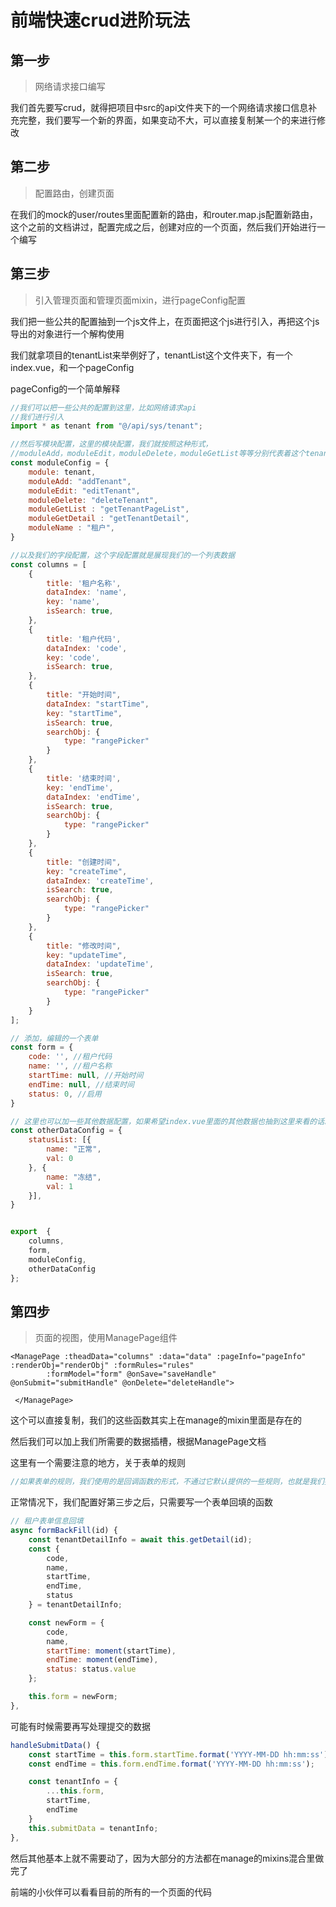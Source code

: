 # 前端快速crud进阶玩法

## 第一步

> 网络请求接口编写

我们首先要写crud，就得把项目中src的api文件夹下的一个网络请求接口信息补充完整，我们要写一个新的界面，如果变动不大，可以直接复制某一个的来进行修改



## 第二步

> 配置路由，创建页面

在我们的mock的user/routes里面配置新的路由，和router.map.js配置新路由，这个之前的文档讲过，配置完成之后，创建对应的一个页面，然后我们开始进行一个编写



## 第三步

> 引入管理页面和管理页面mixin，进行pageConfig配置

我们把一些公共的配置抽到一个js文件上，在页面把这个js进行引入，再把这个js导出的对象进行一个解构使用

我们就拿项目的tenantList来举例好了，tenantList这个文件夹下，有一个index.vue，和一个pageConfig

pageConfig的一个简单解释

```js
//我们可以把一些公共的配置到这里，比如网络请求api
//我们进行引入
import * as tenant from "@/api/sys/tenant";

//然后写模块配置，这里的模块配置，我们就按照这种形式，
//moduleAdd，moduleEdit，moduleDelete，moduleGetList等等分别代表着这个tenant的所有网络请求的导出的方法，在我们的manage的mixin会使用到
const moduleConfig = {
    module: tenant,
    moduleAdd: "addTenant",
    moduleEdit: "editTenant",
    moduleDelete: "deleteTenant",
    moduleGetList : "getTenantPageList",
    moduleGetDetail : "getTenantDetail",
    moduleName : "租户",
}

//以及我们的字段配置，这个字段配置就是展现我们的一个列表数据
const columns = [
    {
        title: '租户名称',
        dataIndex: 'name',
        key: 'name',
        isSearch: true,
    },
    {
        title: '租户代码',
        dataIndex: 'code',
        key: 'code',
        isSearch: true,
    },
    {
        title: "开始时间",
        dataIndex: "startTime",
        key: "startTime",
        isSearch: true,
        searchObj: {
            type: "rangePicker"
        }
    },
    {
        title: '结束时间',
        key: 'endTime',
        dataIndex: 'endTime',
        isSearch: true,
        searchObj: {
            type: "rangePicker"
        }
    },
    {
        title: "创建时间",
        key: "createTime",
        dataIndex: 'createTime',
        isSearch: true,
        searchObj: {
            type: "rangePicker"
        }
    },
    {
        title: "修改时间",
        key: "updateTime",
        dataIndex: 'updateTime',
        isSearch: true,
        searchObj: {
            type: "rangePicker"
        }
    }
];

// 添加，编辑的一个表单
const form = {
    code: '', //租户代码
    name: '', //租户名称
    startTime: null, //开始时间 
    endTime: null, //结束时间
    status: 0, //启用
}

// 这里也可以加一些其他数据配置，如果希望index.vue里面的其他数据也抽到这里来看的话就可以这么写
const otherDataConfig = {
    statusList: [{
        name: "正常",
        val: 0
    }, {
        name: "冻结",
        val: 1
    }],
}


export  {
    columns,
    form,
    moduleConfig,
    otherDataConfig
};
```



## 第四步

> 页面的视图，使用ManagePage组件

```vue
<ManagePage :theadData="columns" :data="data" :pageInfo="pageInfo" :renderObj="renderObj" :formRules="rules"
        :formModel="form" @onSave="saveHandle" @onSubmit="submitHandle" @onDelete="deleteHandle">
            
 </ManagePage>
```

这个可以直接复制，我们的这些函数其实上在manage的mixin里面是存在的

然后我们可以加上我们所需要的数据插槽，根据ManagePage文档

这里有一个需要注意的地方，关于表单的规则

```js
//如果表单的规则，我们使用的是回调函数的形式，不通过它默认提供的一些规则，也就是我们要是用到data的一些值，那我们的这个表单验证函数必须放在data里面才可以生效
```



正常情况下，我们配置好第三步之后，只需要写一个表单回填的函数

```js
// 租户表单信息回填
async formBackFill(id) {
    const tenantDetailInfo = await this.getDetail(id);
    const {
        code,
        name,
        startTime,
        endTime,
        status
    } = tenantDetailInfo;

    const newForm = {
        code,
        name,
        startTime: moment(startTime),
        endTime: moment(endTime),
        status: status.value
    };

    this.form = newForm;
},
```



可能有时候需要再写处理提交的数据

```js
handleSubmitData() {
    const startTime = this.form.startTime.format('YYYY-MM-DD hh:mm:ss');
    const endTime = this.form.endTime.format('YYYY-MM-DD hh:mm:ss');

    const tenantInfo = {
        ...this.form,
        startTime,
        endTime
    }
    this.submitData = tenantInfo;
},
```



然后其他基本上就不需要动了，因为大部分的方法都在manage的mixins混合里做完了



前端的小伙伴可以看看目前的所有的一个页面的代码